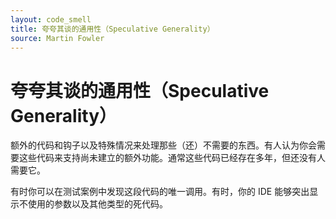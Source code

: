 ```yaml
---
layout: code_smell
title: 夸夸其谈的通用性（Speculative Generality）
source: Martin Fowler
---
```


# 夸夸其谈的通用性（Speculative Generality）
额外的代码和钩子以及特殊情况来处理那些（还）不需要的东西。有人认为你会需要这些代码来支持尚未建立的额外功能。通常这些代码已经存在多年，但还没有人需要它。

有时你可以在测试案例中发现这段代码的唯一调用。有时，你的 IDE 能够突出显示不使用的参数以及其他类型的死代码。